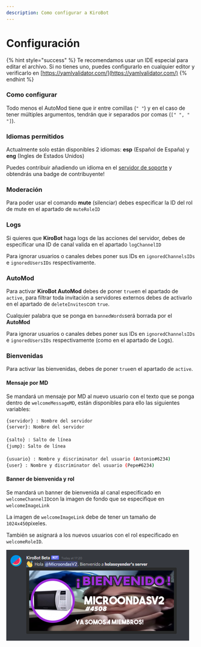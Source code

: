 ```yaml
---
description: Como configurar a KiroBot
---
```


# Configuración

{% hint style="success" %}
Te recomendamos usar un IDE especial para editar el archivo. Si no tienes uno, puedes configurarlo en cualquier editor y verificarlo en [https://yamlvalidator.com/](https://yamlvalidator.com/)
{% endhint %}

### Como configurar

Todo menos el AutoMod tiene que ir entre comillas \(`" "`\) y en el caso de tener múltiples argumentos, tendrán que ir separados por comas \(`[" ", " "]`\).

### Idiomas permitidos

Actualmente solo están disponibles 2 idiomas:  **esp** \(Español de España\) y **eng** \(Ingles de Estados Unidos\)

Puedes contribuir añadiendo un idioma en el [servidor de soporte](https://discord.gg/Rwy8J35) y obtendrás una badge de contribuyente!

### Moderación

Para poder usar el comando **mute** \(silenciar\) debes especificar la ID del rol de mute en el apartado de  `muteRoleID` 

### Logs

Si quieres que **KiroBot** haga logs de las acciones del servidor, debes de especificar una ID de canal valida en el apartado `logChannelID`

Para ignorar usuarios o canales debes poner sus IDs en `ignoredChannelsIDs` e `ignoredUsersIDs` respectivamente.

### AutoMod

Para activar **KiroBot AutoMod** debes de poner `true`en el apartado de `active`, para filtrar toda invitación a servidores externos debes de activarlo en el apartado de `deleteInvites`con `true`.

Cualquier palabra que se ponga en `bannedWords`será borrada por el **AutoMod** 

Para ignorar usuarios o canales debes poner sus IDs en `ignoredChannelsIDs` e `ignoredUsersIDs` respectivamente \(como en el apartado de Logs\).

### Bienvenidas

Para activar las bienvenidas, debes de poner `true`en el apartado de `active`.

#### Mensaje por MD

Se mandará un mensaje por MD al nuevo usuario con el texto que se ponga dentro de `welcomeMessageMD`, están disponibles para ello las siguientes variables:

```bash
{servidor} : Nombre del servidor
{server}: Nombre del servidor

{salto} : Salto de línea
{jump}: Salto de línea

{usuario} : Nombre y discriminator del usuario (Antonio#6234)
{user} : Nombre y discriminator del usuario (Pepe#6234)
```

#### Banner de bienvenida y rol

Se mandará un banner de bienvenida al canal especificado en `welcomeChannelID`con la imagen de fondo que se especifique en `welcomeImageLink`  
  
La imagen de `welcomeImageLink` debe de tener un tamaño de `1024x450`pixeles.  
  
También se asignará a los nuevos usuarios con el rol especificado en `welcomeRoleID`.

![](../.gitbook/assets/unknown-3-.png)

